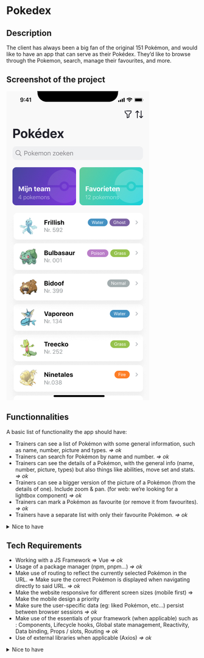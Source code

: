 # Pokedex

## Description
The client has always been a big fan of the original 151 Pokémon, and would like to have an app that can serve as their Pokédex. They’d like to browse through the Pokemon, search, manage their favourites, and more.

## Screenshot of the project
![Home Page - Phone view](./Pokedex%20Home.jpg)

## Functionnalities
A basic list of functionality the app should have:
- Trainers can see a list of Pokémon with some general information, such as name, number, picture and types. *=> ok*
- Trainers can search for Pokémon by name and number. *=> ok*
- Trainers can see the details of a Pokémon, with the general info (name, number, picture, types) but also things like abilities, move set and stats. *=> ok*
- Trainers can see a bigger version of the picture of a Pokémon (from the details of one). Include zoom & pan. (for web: we’re looking for a lightbox component) *=> ok*
- Trainers can mark a Pokémon as favourite (or remove it from favourites). *=> ok*
- Trainers have a separate list with only their favourite Pokémon. *=> ok*


<details>
  <summary>Nice to have</summary>
  
  - [ ] Besides their favourites, trainers would also like to manage their team of Pokémon. A trainer’s team is limited to 6 Pokémon.
  - [ ] Quite a few trainers have small devices. The list header (title + search) is quite large, it should collapse when scrolling.
  - [ ] Trainers would like to see more than one picture for Pokémon if available on the detail screen (think carousel like UI).
  - [ ] Trainers would like to see the evolutions of a Pokémon if available, from the detail screen.
  - [ ] Trainers are always on the road in search of new Pokémon so they don’t always have the best connection. The customer would like to have loading and error indicators when data can not be found or it takes long too long. 
  - [ ] Some trainers have large devices. Your implementation should scale gracefully to larger screens. Even better would be to have a “split view”, with the list of Pokémon on the left, and the details of one on the right.
  - [x] Some trainers are forgetful, and don’t remember the name or number of a pokemon. Searching by type (such as “fire”) should also be possible.
  - [ ] Trainers are used to seeing the stats of a Pokémon in the typical hexagon graph.

  </details>

## Tech Requirements
- Working with a JS Framework => Vue  *=> ok*
- Usage of a package manager (npm, pnpm…)  *=> ok*
- Make use of routing to reflect the currently selected Pokémon in the URL. => Make sure the correct Pokémon is displayed when navigating directly to said URL.  *=> ok*
- Make the website responsive for different screen sizes (mobile first) => Make the mobile design a priority
- Make sure the user-specific data (eg: liked Pokémon, etc…) persist between browser sessions  *=> ok*
- Make use of the essentials of your framework (when applicable) such as : Components, Lifecycle hooks, Global state management, Reactivity, Data binding, Props / slots, Routing  *=> ok*
- Use of external libraries when applicable (Axios)  *=> ok*

<details>
  <summary>Nice to have</summary>
  
  - [x] Configure a linter to keep your code clean and consistent
  - [x] Use of utility based css frameworks (TailWind)
  - [ ] Create a ‘404’ page for navigating to URL’s that don’t exist or are invalid
  - [ ] Use event debouncing/throttling when applicable
  - [x] Make sure there is an indicator when loading new data, and make sure no old data is visible when changing selected Pokémon

  </details>
